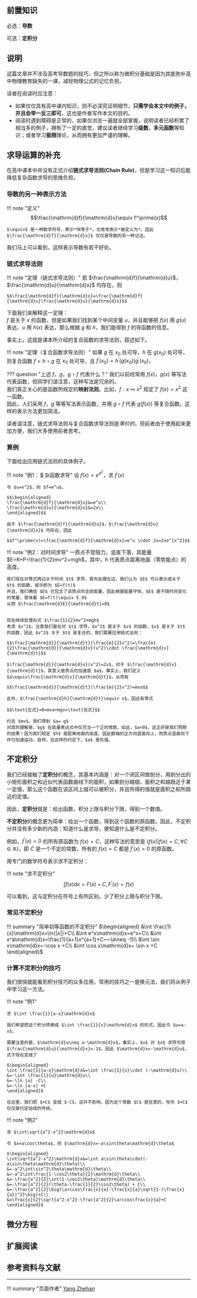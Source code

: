 ## 前置知识

必选：**导数**

可选：**定积分**

## 说明

这篇文章并不涉及高考导数题的技巧，但之所以称为微积分基础是因为其能弥补高中物理教育缺失的一课，减轻物理公式的记忆负担。

读者在阅读时应注意：

- 如果仅仅具有高中课内知识，则不必深究证明细节，**只需学会本文中的例子，并且会举一反三即可**，这也是作者写作本文的目的。
- 阅读时遇到障碍是正常的，如果仅浏览一遍就全部掌握，说明读者已经积累了相当多的例子，拥有了一定的直觉，建议读者继续学习**级数**，**多元函数**等知识；或者学习**极限**理论，从而拥有更加严谨的理解。

## 求导运算的补充

在高中课本中并没有正式介绍**链式求导法则(Chain Rule)**，但是学习这一知识后能降低复杂函数求导的思维负担。

### 导数的另一种表示方法

!!! note "定义"
    $$\frac{\mathrm{d}f}{\mathrm{d}x}\equiv f^\prime(x)$$

    $\equiv$ 是一种数学符号，表示*恒等于*，也常常表示*被定义为*。因此 $\frac{\mathrm{d}f}{\mathrm{d}x}$ 仅仅是导数的另一种记法。

我们马上可以看到，这样表示导数有若干好处。

### 链式求导法则

!!! note "定理（链式求导法则）"
    若 $\frac{\mathrm{d}f}{\mathrm{d}u}$，$\frac{\mathrm{d}u}{\mathrm{d}x}$ 均存在，则

    $$\frac{\mathrm{d}f}{\mathrm{d}x}=\frac{\mathrm{d}f}{\mathrm{d}u}\frac{\mathrm{d}u}{\mathrm{d}x}$$

下面我们来解释这一定理：  
$f$ 是关于 $x$ 的函数，但是如果我们找到某个中间变量 $u$，并且能够把 $f(x)$ 用 $g(u)$ 表达、$u$ 用 $h(x)$ 表达，那么根据 $g$ 和 $h$，我们能得到 $f$ 的导函数的信息。

事实上，这就是课本所介绍的复合函数的求导法则，叙述如下。

!!! note "定理（复合函数求导法则）"
    如果 $g$ 在 $x_0$ 处可导，$h$ 在 $g(x_0)$ 处可导，则复合函数 $f=h\circ g$ 在 $x_0$ 处可导，且 $f^\prime(x_0)=h^\prime(g(x_0))g^\prime(x_0)$，


??? question "上述 $f$，$g$，$g\circ f$ 代表什么？"
    我们以前经常用 $f(x)$，$g(x)$ 等写法代表函数，但同学们请注意，这种写法是冗余的。  
    我们真正关心的是函数所规定的**映射法则**。比如，$f:x\mapsto x^2$ 规定了 $f(x)=x^2$ 这一函数。  
    因此，人们采用 $f$，$g$ 等等写法表示函数，并用 $g\circ f$ 代表 $g(f(x))$ 等复合函数。这样的表示方法更加简洁。

读者请注意，链式求导法则与复合函数求导法则是*等价的*，但前者由于使用起来更加方便，我们大多使用前者思考。

### 算例

下面给出应用链式法则的具体例子。

!!! note "例1：复杂函数求导"
    设 $f(x)=e^{x^2}$，求 $f^\prime(x)$

    令 $u=x^2$，则 $f=e^u$，

    $$\begin{aligned}
    \frac{\mathrm{d}f}{\mathrm{d}u}&=e^u\\
    \frac{\mathrm{d}u}{\mathrm{d}x}&=2x\\
    \end{aligned}$$

    由于 $\frac{\mathrm{d}f}{\mathrm{d}u}$，$\frac{\mathrm{d}u}{\mathrm{d}x}$ 均存在，因此

    $$f^\prime(x)=\frac{\mathrm{d}f}{\mathrm{d}x}=e^u \cdot 2x=2xe^{x^2}$$

!!! note "例2：对时间求导"
    一质点不受阻力，竖直下落，其能量 $E=K+P=\frac{1}{2}mv^2+mgh$，其中，$h$ 代表质点距离地面（零势能点）的高度。
    
    我们现在对等式两边关于时间 $t$ 求导，首先处理左边，我们认为 $E$ 可以表示成关于 $t$ 的函数，或许即为 $E=f(t)$  
    并且，我们确信 $E$ 已包含了该质点的全部能量，因此根据能量守恒，$E$ 是不随时间变化的常量，意味着 $E=f(t)\equiv E_0$  
    从而 $\frac{\mathrm{d}E}{\mathrm{d}t}=0$


    现在继续处理右式 $\frac{1}{2}mv^2+mgh$  
    考虑 $v^2$，注意我们是在对 $t$ 求导，$v^2$ 是关于 $v$ 的函数，$v$ 是关于 $t$ 的函数，因此 $v^2$ 关于 $t$ 是复合的，我们需要应用链式法则：

    $$\frac{\mathrm{d}}{\mathrm{d}t}(\frac{m}{2}v^2)=\frac{m}{2}\frac{\mathrm{d}}{\mathrm{d}v}(v^2)\cdot \frac{\mathrm{d}v}{\mathrm{d}t}$$

    $\frac{\mathrm{d}}{\mathrm{d}v}(v^2)=2v$，对于 $\frac{\mathrm{d}v}{\mathrm{d}t}$，其意义是质点的加速度 $a$，事实上，我们定义 $a\equiv\frac{\mathrm{d}v}{\mathrm{d}t}$，从而有

    $$\frac{\mathrm{d}}{\mathrm{d}t}(\frac{m}{2}v^2)=mva$$

    此外，$\frac{\mathrm{d}h}{\mathrm{d}t}\equiv v$，因此有等式

    $$\text{左式}=0=mva+mgv=\text{右式}$$

    约去 $mv$，我们得到 $a=-g$  
    对其的理解是，$g$ 在能量表达式中仅充当一个正的常数，如此，$a<0$，这正好是我们预期的结果！因为我们规定 $h$ 是距离地面的高度，因此数轴的正方向竖直向上，而质点竖直向下作匀加速运动，自然，在这样的约定下，$a$ 是负值。

## 不定积分

我们已经接触了**定积分**的概念，其基本内涵是：对一个闭区间做剖分，用剖分出的小矩形面积之和近似代表函数曲线下的面积，如果剖分越细，面积之和越趋近于某一定值，那么这个函数在该区间上就可以被积分，并且所得的值就是面积之和所趋近的定值。

因此，**定积分**就是：给出函数，积分上限与积分下限，得到一个数值。

**不定积分**的概念更为简单：给出一个函数，得到这个函数的原函数。因此，不定积分并没有多少新的内涵：知道什么是求导，便知道什么是不定积分。

例如，$f^\prime(x)=0$ 的所有原函数为 $f(x)=C$，这种写法的意思是 $\{f(x)|f(x)=C, \forall C\in \mathbb{R}\}$，即 $C$ 是一个不定的常数，所有的 $f(x)=C$ 都是 $f^\prime(x)=0$ 的原函数。

用专门的数学符号表示求不定积分：

!!! note "求不定积分"
    $$\int f(x)\mathrm{d}x=F(x)+C,F^\prime(x)=f(x)$$

可以看到，这与定积分在符号上有所区别，少了积分上限与积分下限。

### 常见不定积分

!!! summary "简单初等函数的不定积分"
    $\begin{aligned}
    &\int \frac{1}{x}\mathrm{d}x=\ln{|x|}+C\\
    &\int e^x\mathrm{d}x=e^x+C\\
    &\int x^a\mathrm{d}x=\frac{1}{a+1}x^{a+1}+C~~(a\neq -1)\\
    &\int \sin x\mathrm{d}x=-\cos x +C\\
    &\int \cos x\mathrm{d}x= \sin x +C
    \end{aligned}$

### 计算不定积分的技巧

我们很快就能看到积分技巧的众多应用，常用的技巧之一是换元法，我们将从例子中学习这一方法。

!!! note "例1"

    求 $\int \frac{1}{a-x}\mathrm{d}x$

    我们希望把这个积分转换成 $\int \frac{1}{x}\mathrm{d}x$ 的形式，因此令 $u=a-x$，

    需要注意的是，$\mathrm{d}u\neq a-\mathrm{d}x$，事实上，$u$ 对 $x$ 求导可得 $\frac{\mathrm{d}u}{\mathrm{d}x}=-1$，因此 $\mathrm{d}x=-\mathrm{d}u$，式子现在变成了

    $\begin{aligned}
    \int \frac{1}{a-x}\mathrm{d}x&=\int \frac{1}{u}\cdot (-\mathrm{d}u)\\
    &=-\int \frac{1}{u}\mathrm{d}u\\
    &=-\ln |u| -C\\
    &=-\ln |a-x| +C
    \end{aligned}$

    在这里，我们把 $+C$ 变成 $-C$，这并不影响，因为这个常数 $C$ 是任意的，写作 $+C$ 仅仅是约定俗成的传统。

!!! note "例2"

    求 $\int\sqrt{a^2-x^2}\mathrm{d}x$

    令 $x=a\cos\theta$，则 $\mathrm{d}x=-a\sin\theta\mathrm{d}\theta$
    
    $\begin{aligned}
    \int\sqrt{a^2-x^2}\mathrm{d}x&=\int a\sin\theta\cdot(-a\sin\theta\mathrm{d}\theta)\\
    &=-a^2\int\sin^2\theta\mathrm{d}\theta\\
    &=-a^2\int\frac{1-\cos2\theta}{2}\mathrm{d}\theta\\
    &=-\frac{a^2}{2}\int(1-\cos2\theta)\mathrm{d}\theta\\
    &=-\frac{a^2}{2}(\theta-\frac{1}{2}\sin2\theta) + C\\
    &=-\frac{a^2}{2}\big(\arccos\frac{x}{a}-\frac{x}{a}\sqrt{1-(\frac{x}{a})^2}\big)+C\\
    &=\frac{x}{2}\sqrt{a^2-x^2}-\frac{a^2}{2}\arccos\frac{x}{a}+C
    \end{aligned}$

## 微分方程

## 扩展阅读

## 参考资料与文献

---
!!! summary "页面作者"
    [Yang Zhehan](mailto:yangzheh22@mails.tsinghua.edu.cn)